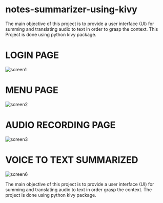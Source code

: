 # notes-summarizer-using-kivy

The main objective of this project is to provide a user interface (UI) for summing and translating audio to text in order to grasp the context. 
This Project is done using python kivy package.

# LOGIN PAGE
![screen1](https://github.com/arunkumar-77/notes-summarizer-using-kivy/assets/74124425/a13fdeff-93b9-4687-8828-a1bda5b88ad0)
# MENU PAGE
![screen2](https://github.com/arunkumar-77/notes-summarizer-using-kivy/assets/74124425/e4080350-2c2e-4ef4-870d-c02a37a86111)
# AUDIO RECORDING PAGE
![screen3](https://github.com/arunkumar-77/notes-summarizer-using-kivy/assets/74124425/a63e330c-f03d-4887-9f91-6597300c478e)

# VOICE TO TEXT SUMMARIZED
![screen6](https://github.com/arunkumar-77/notes-summarizer-using-kivy/assets/74124425/646384b2-7fd7-4422-ae5f-dbb46b75a482)


The main objective of this project is to provide a user interface (UI) for summing and translating audio to text in order grasp the context. 
The project is done using python kivy package.
